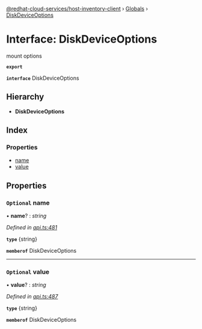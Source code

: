 [@redhat-cloud-services/host-inventory-client](../README.md) › [Globals](../globals.md) › [DiskDeviceOptions](diskdeviceoptions.md)

# Interface: DiskDeviceOptions

mount options

**`export`** 

**`interface`** DiskDeviceOptions

## Hierarchy

* **DiskDeviceOptions**

## Index

### Properties

* [name](diskdeviceoptions.md#optional-name)
* [value](diskdeviceoptions.md#optional-value)

## Properties

### `Optional` name

• **name**? : *string*

*Defined in [api.ts:481](https://github.com/RedHatInsights/javascript-clients/blob/master/packages/host-inventory/api.ts#L481)*

**`type`** {string}

**`memberof`** DiskDeviceOptions

___

### `Optional` value

• **value**? : *string*

*Defined in [api.ts:487](https://github.com/RedHatInsights/javascript-clients/blob/master/packages/host-inventory/api.ts#L487)*

**`type`** {string}

**`memberof`** DiskDeviceOptions
